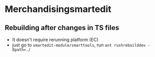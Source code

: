 # Merchandisingsmartedit

## Rebuilding after changes in TS files

- It doesn't require rerunning platform (EC)
- just go to `smartedit-module/smarttools`, run `ant rushrebuilddev -Dpath=./`
